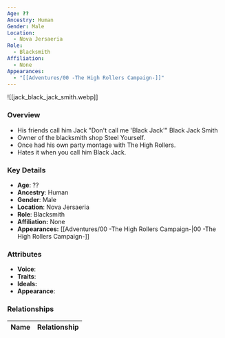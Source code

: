 ```yaml
---
Age: ??
Ancestry: Human
Gender: Male
Location:
  - Nova Jersaeria
Role:
  - Blacksmith
Affiliation:
  - None
Appearances:
  - "[[Adventures/00 -The High Rollers Campaign-]]"
---
```


![[jack_black_jack_smith.webp]]

### Overview
- His friends call him Jack "Don't call me 'Black Jack'" Black Jack Smith
- Owner of the blacksmith shop Steel Yourself.
- Once had his own party montage with The High Rollers.
- Hates it when you call him Black Jack.

### Key Details
- **Age**: ??
- **Ancestry**: Human
- **Gender**: Male
- **Location**: Nova Jersaeria
- **Role**: Blacksmith
- **Affiliation:** None
- **Appearances:** [[Adventures/00 -The High Rollers Campaign-\|00 -The High Rollers Campaign-]]

### Attributes
- **Voice**: 
- **Traits**: 
- **Ideals:** 
- **Appearance**:

### Relationships

| Name  | Relationship |
| ----- | ------------ |
